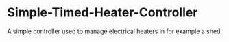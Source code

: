 # Simple-Timed-Heater-Controller
A simple controller used to manage electrical heaters in for example a shed.
